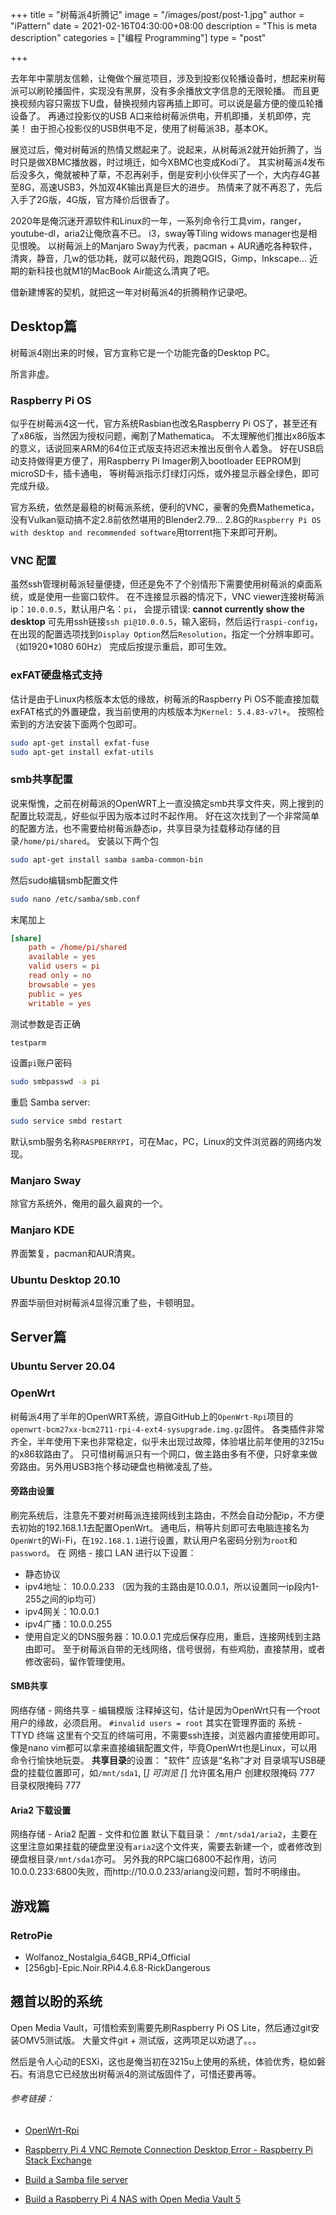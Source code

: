 +++
title = "树莓派4折腾记"
image = "/images/post/post-1.jpg"
author = "iPattern"
date = 2021-02-16T04:30:00+08:00
description = "This is meta description"
categories = ["编程 Programming"]
type = "post"

+++

去年年中蒙朋友信赖，让俺做个展览项目，涉及到投影仪轮播设备时，想起来树莓派可以刷轮播固件，实现没有黑屏，没有多余播放文字信息的无限轮播。
而且更换视频内容只需拔下U盘，替换视频内容再插上即可。可以说是最方便的傻瓜轮播设备了。
再通过投影仪的USB A口来给树莓派供电，开机即播，关机即停，完美！
由于担心投影仪的USB供电不足，使用了树莓派3B，基本OK。

展览过后，俺对树莓派的热情又燃起来了。说起来，从树莓派2就开始折腾了，当时只是做XBMC播放器，时过境迁，如今XBMC也变成Kodi了。
其实树莓派4发布后没多久，俺就被种了草，不忍再剁手，倒是安利小伙伴买了一个，大内存4G甚至8G，高速USB3，外加双4K输出真是巨大的进步。
热情来了就不再忍了，先后入手了2G版，4G版，官方降价后很香了。

2020年是俺沉迷开源软件和Linux的一年，一系列命令行工具vim，ranger，youtube-dl，aria2让俺欣喜不已。
i3，sway等Tiling widows manager也是相见恨晚。
以树莓派上的Manjaro Sway为代表，pacman + AUR通吃各种软件，清爽，静音，几w的低功耗，就可以敲代码，跑跑QGIS，Gimp，Inkscape...
近期的新科技也就M1的MacBook Air能这么清爽了吧。

借新建博客的契机，就把这一年对树莓派4的折腾稍作记录吧。

## Desktop篇
树莓派4刚出来的时候，官方宣称它是一个功能完备的Desktop PC。

所言非虚。

### Raspberry Pi OS
似乎在树莓派4这一代，官方系统Rasbian也改名Raspberry Pi OS了，甚至还有了x86版，当然因为授权问题，阉割了Mathematica。
不太理解他们推出x86版本的意义，话说回来ARM的64位正式版支持迟迟未推出反倒令人着急。
好在USB启动支持做得更方便了，用Raspberry Pi Imager刷入bootloader EEPROM到microSD卡，插卡通电，
等树莓派指示灯绿灯闪烁，或外接显示器全绿色，即可完成升级。

官方系统，依然是最稳的树莓派系统，便利的VNC，豪奢的免费Mathemetica，没有Vulkan驱动搞不定2.8前依然堪用的Blender2.79...
2.8G的`Raspberry Pi OS with desktop and recommended software`用torrent拖下来即可开刷。

### VNC 配置
虽然ssh管理树莓派轻量便捷，但还是免不了个别情形下需要使用树莓派的桌面系统，或是使用一些窗口软件。
在不连接显示器的情况下，VNC viewer连接树莓派ip：`10.0.0.5`，默认用户名：`pi`，
会提示错误: **cannot currently show the desktop**
可先用ssh链接`ssh pi@10.0.0.5`，输入密码，然后运行`raspi-config`，在出现的配置选项找到`Display Option`然后`Resolution`，指定一个分辨率即可。（如1920*1080 60Hz）
完成后按提示重启，即可生效。
### exFAT硬盘格式支持
估计是由于Linux内核版本太低的缘故，树莓派的Raspberry Pi OS不能直接加载exFAT格式的外置硬盘，我当前使用的内核版本为`Kernel: 5.4.83-v7l+`。
按照检索到的方法安装下面两个包即可。
```bash
sudo apt-get install exfat-fuse
sudo apt-get install exfat-utils
```
### smb共享配置
说来惭愧，之前在树莓派的OpenWRT上一直没搞定smb共享文件夹，网上搜到的配置比较混乱，好些似乎因为版本过时不起作用。
好在这次找到了一个非常简单的配置方法，也不需要给树莓派静态ip，共享目录为挂载移动存储的目录`/home/pi/shared`。
安装以下两个包
```bash
sudo apt-get install samba samba-common-bin
```
然后sudo编辑smb配置文件
```bash
sudo nano /etc/samba/smb.conf
```
末尾加上
```conf
[share]
    path = /home/pi/shared
    available = yes
    valid users = pi
    read only = no
    browsable = yes
    public = yes
    writable = yes
```
测试参数是否正确
```bash
testparm
```

设置`pi`账户密码
```bash
sudo smbpasswd -a pi
```
重启 Samba server:
```bash
sudo service smbd restart
```

默认smb服务名称`RASPBERRYPI`，可在Mac，PC，Linux的文件浏览器的网络内发现。

### Manjaro Sway
除官方系统外，俺用的最久最爽的一个。
### Manjaro KDE
界面繁复，pacman和AUR清爽。
### Ubuntu Desktop 20.10
界面华丽但对树莓派4显得沉重了些，卡顿明显。
## Server篇
### Ubuntu Server 20.04
### OpenWrt
树莓派4用了半年的OpenWRT系统，源自GitHub上的`OpenWrt-Rpi`项目的`openwrt-bcm27xx-bcm2711-rpi-4-ext4-sysupgrade.img.gz`固件。
各类插件非常齐全，半年使用下来也非常稳定，似乎未出现过故障，体验堪比前年使用的3215u的x86软路由了。
只可惜树莓派只有一个网口，做主路由多有不便，只好拿来做旁路由。另外用USB3拖个移动硬盘也稍微凌乱了些。

#### 旁路由设置
刷完系统后，注意先不要对树莓派连接网线到主路由，不然会自动分配ip，不方便去初始的192.168.1.1去配置OpenWrt。
通电后，稍等片刻即可去电脑连接名为`OpenWrt`的Wi-Fi，在`192.168.1.1`进行设置，默认用户名密码分别为`root`和`password`。
在 网络 - 接口 LAN 进行以下设置：
- 静态协议
- ipv4地址： 10.0.0.233 （因为我的主路由是10.0.0.1，所以设置同一ip段内1-255之间的ip均可）
- ipv4网关：10.0.0.1
- ipv4广播：10.0.0.255
- 使用自定义的DNS服务器：10.0.0.1
完成后保存应用，重启，连接网线到主路由即可。
至于树莓派自带的无线网络，信号很弱，有些鸡肋，直接禁用，或者修改密码，留作管理使用。
#### SMB共享
网络存储 - 网络共享 - 编辑模版
注释掉这句，估计是因为OpenWrt只有一个root用户的缘故，必须启用。
`#invalid users = root`
其实在管理界面的 系统 - TTYD 终端 这里有个交互的终端可用，不需要ssh连接，浏览器内直接使用即可。
像是nano vim都可以拿来直接编辑配置文件，毕竟OpenWrt也是Linux，可以用命令行愉快地玩耍。
**共享目录**的设置：
"软件" 应该是“名称”才对
目录填写USB硬盘的挂载位置即可，如`/mnt/sda1`,
[*] 可浏览
[*] 允许匿名用户
创建权限掩码 777
目录权限掩码 777
#### Aria2 下载设置
网络存储 - Aria2 配置 - 文件和位置
默认下载目录： `/mnt/sda1/aria2`，主要在这里注意如果挂载的硬盘里没有`aria2`这个文件夹，需要去新建一个，或者修改到硬盘根目录`/mnt/sda1`亦可。
另外我的RPC端口6800不起作用，访问10.0.0.233:6800失败，而http://10.0.0.233/ariang没问题，暂时不明缘由。
## 游戏篇
### RetroPie

- Wolfanoz_Nostalgia_64GB_RPi4_Official
- [256gb]-Epic.Noir.RPi4.4.6.8-RickDangerous

## 翘首以盼的系统

Open Media Vault，可惜检索到需要先刷Raspberry Pi OS Lite，然后通过git安装OMV5测试版。
大量文件git + 测试版，这两项足以劝退了。。。

然后是令人心动的ESXi，这也是俺当初在3215u上使用的系统，体验优秀，稳如磐石。有消息它已经放出树莓派4的测试版固件了，可惜还要再等。


###### 参考链接：

- [OpenWrt-Rpi](https://github.com/SuLingGG/OpenWrt-Rpi)
- [Raspberry Pi 4 VNC Remote Connection Desktop Error - Raspberry Pi Stack Exchange](https://raspberrypi.stackexchange.com/questions/101796/raspberry-pi-4-vnc-remote-connection-desktop-error)

- [Build a Samba file server](https://magpi.raspberrypi.org/articles/raspberry-pi-samba-file-server)

- [Build a Raspberry Pi 4 NAS with Open Media Vault 5](https://linuxhint.com/raspberry_pi_open_media_vault/)